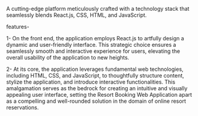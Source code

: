 A cutting-edge platform meticulously crafted with a technology stack that seamlessly blends React.js, CSS, HTML, and JavaScript.

features-

1- On the front end, the application employs React.js to artfully design a dynamic and user-friendly interface. This strategic choice ensures a seamlessly smooth and interactive experience for users, elevating the overall usability of the application to new heights.

2- At its core, the application leverages fundamental web technologies, including HTML, CSS, and JavaScript, to thoughtfully structure content, stylize the application, and introduce interactive functionalities. This amalgamation serves as the bedrock for creating an intuitive and visually appealing user interface, setting the Resort Booking Web Application apart as a 
compelling and well-rounded solution in the domain of online resort reservations.

